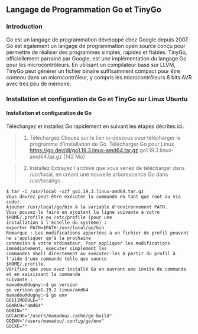 ## Langage de Programmation Go et TinyGo
### Introduction
Go est un langage de programmation développé chez Google depuis 2007. Go est également un
langage de programmation open source conçu pour permettre de réaliser des programmes simples,
rapides et fiables.
TinyGo, officiellement parrainé par Google, est une implémentation du langage Go pour les
microcontrôleurs. En utilisant un compilateur basé sur LLVM, TinyGo peut générer un fichier
binaire suffisamment compact pour être contenu dans un microcontrôleur, y compris les
microcontrôleurs 8 bits AVR avec très peu de mémoire.

### Installation et configuration de Go et TinyGo sur Linux Ubuntu
#### Installation et configuration de Go
Téléchargez et installez Go rapidement en suivant les étapes décrites ici.
> 1. Téléchargez
Cliquez sur le lien ci-dessous pour télécharger le programme d'installation de Go. Télécharger Go pour
Linux https://go.dev/dl/go1.19.3.linux-amd64.tar.gz go1.19.3.linux-amd64.tar.gz (142 Mo)

> 2. Installez
Extrayez l'archive que vous venez de télécharger dans /usr/local, en créant une nouvelle arborescence Go
dans /usr/local/go :
```
$ tar -C /usr/local -xzf go1.19.3.linux-amd64.tar.gz
Vous devrez peut-être exécuter la commande en tant que root ou via sudo).
Ajouter /usr/local/go/bin à la variable d'environnement PATH.
Vous pouvez le faire en ajoutant la ligne suivante à votre $HOME/.profile ou /etc/profile (pour une
installation à l'échelle du système) :
exporter PATH=$PATH:/usr/local/go/bin
Remarque : Les modifications apportées à un fichier de profil peuvent ne s'appliquer qu'à la prochaine
connexion à votre ordinateur. Pour appliquer les modifications immédiatement, exécuter simplement les
commandes shell directement ou exécuter-les à partir du profil à l'aide d'une commande telle que source
$HOME/.profile.
Vérifiez que vous avez installé Go en ouvrant une invite de commande et en saisissant la commande
suivante :
mamadou@dugny:~$ go version
go version go1.19.2 linux/amd64
mamadou@dugny:~$ go env
GO111MODULE=""
GOARCH="amd64"
GOBIN=""
GOCACHE="/users/mamadou/.cache/go-build"
GOENV="/users/mamadou/.config/go/env"
GOEXE=""
```
